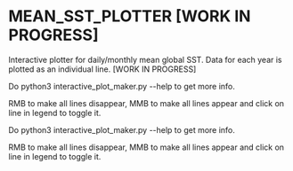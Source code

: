 # MEAN_SST_PLOTTER [WORK IN PROGRESS]
Interactive plotter for daily/monthly mean global SST. Data for each year is plotted as an individual line. [WORK IN PROGRESS]

Do python3 interactive_plot_maker.py --help to get more info.

RMB to make all lines disappear, MMB to make all lines appear and click on line in legend to toggle it.

Do python3 interactive_plot_maker.py --help to get more info.

RMB to make all lines disappear, MMB to make all lines appear and click on line in legend to toggle it.